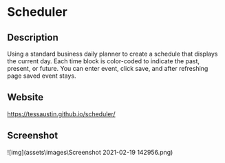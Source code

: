 # Scheduler

## Description

Using a standard business daily planner to create a schedule that displays the current day.
Each time block is color-coded to indicate the past, present, or future. 
You can enter event, click save, and after refreshing page saved event stays. 

## Website

https://tessaustin.github.io/scheduler/

## Screenshot

![img](assets\images\Screenshot 2021-02-19 142956.png)


